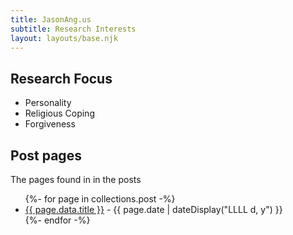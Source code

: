 ```yaml
---
title: JasonAng.us
subtitle: Research Interests
layout: layouts/base.njk
---
```



## Research Focus

- Personality
- Religious Coping
- Forgiveness




## Post pages

The pages found in in the posts

<ul class="listing">
{%- for page in collections.post -%}
  <li>
    <a href="{{ page.url }}">{{ page.data.title }}</a> -
    <time datetime="{{ page.date }}">{{ page.date | dateDisplay("LLLL d, y") }}</time>
  </li>
{%- endfor -%}
</ul>
